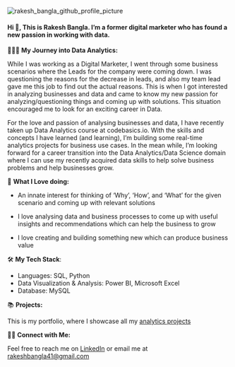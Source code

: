 
![rakesh_bangla_github_profile_picture](https://github.com/rakeshbangla41/rakeshbangla41/assets/132288134/a24294c6-0842-4f28-b734-53cf69995f8e)


#### Hi 👋, This is Rakesh Bangla. I’m a former digital marketer who has found a new passion in working with data.

👨🏽‍💻  **My Journey into Data Analytics:**

While I was working as a Digital Marketer, I went through some business scenarios where the Leads for the company were coming down. I was questioning the reasons for the decrease in leads, and also my team lead gave me this job to find out the actual reasons. This is when I got interested in analyzing businesses and data and came to know my new passion for analyzing/questioning things and coming up with solutions. This situation encouraged me to look for an exciting career in Data.   

For the love and passion of analysing businesses and data, I have recently taken up Data Analytics course at codebasics.io. With the skills and concepts I have learned (and learning), I’m building some real-time analytics projects for business use cases. In the mean while, I’m looking forward for a career transition into the Data Analytics/Data Science domain where I can use my recently acquired data skills to help solve business problems and help businesses grow.

🌟  **What I Love doing:**   

* An innate interest for thinking of ‘Why’, ‘How’, and ‘What’ for the given scenario and coming up with relevant solutions

* I love analysing data and business processes to come up with useful insights and recommendations which can help the business to grow

* I love creating and building something new which can produce business value


🛠️  **My Tech Stack**:   

* Languages: SQL, Python
* Data Visualization & Analysis: Power BI, Microsoft Excel
* Database: MySQL

📚  **Projects:**

This is my portfolio, where I showcase all my [analytics projects](https://github.com/rakeshbangla41?tab=repositories)

👋🏻 **Connect with Me:**

Feel free to reach me on [LinkedIn](https://www.linkedin.com/in/rakesh-bangla/) or email me at rakeshbangla41@gmail.com






